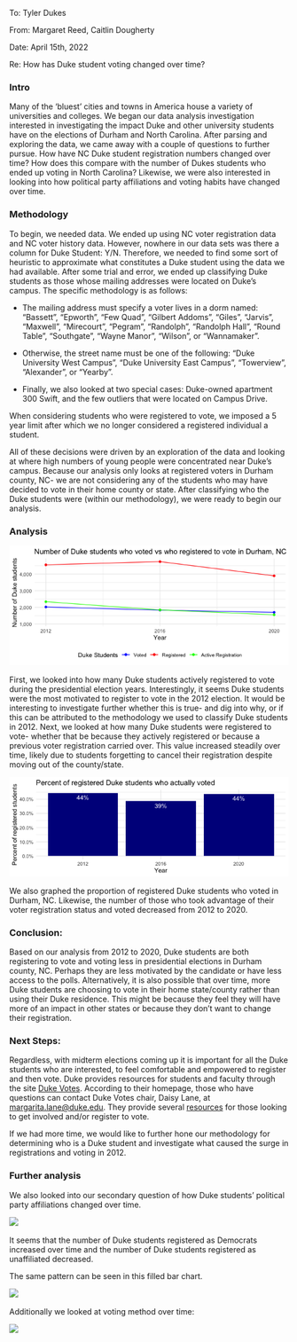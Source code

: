 
To: Tyler Dukes

From: Margaret Reed, Caitlin Dougherty

Date: April 15th, 2022

Re: How has Duke student voting changed over time?

### Intro

Many of the ‘bluest’ cities and towns in America house a variety of
universities and colleges. We began our data analysis investigation
interested in investigating the impact Duke and other university
students have on the elections of Durham and North Carolina. After
parsing and exploring the data, we came away with a couple of questions
to further pursue. How have NC Duke student registration numbers changed
over time? How does this compare with the number of Dukes students who
ended up voting in North Carolina? Likewise, we were also interested in
looking into how political party affiliations and voting habits have
changed over time.

### Methodology

To begin, we needed data. We ended up using NC voter registration data
and NC voter history data. However, nowhere in our data sets was there a
column for Duke Student: Y/N. Therefore, we needed to find some sort of
heuristic to approximate what constitutes a Duke student using the data
we had available. After some trial and error, we ended up classifying
Duke students as those whose mailing addresses were located on Duke’s
campus. The specific methodology is as follows:

  - The mailing address must specify a voter lives in a dorm named:
    “Bassett”, “Epworth”, “Few Quad”, “Gilbert Addoms”, “Giles”,
    “Jarvis”, “Maxwell”, “Mirecourt”, “Pegram”, “Randolph”, “Randolph
    Hall”, “Round Table”, “Southgate”, “Wayne Manor”, “Wilson”, or
    “Wannamaker”.

  - Otherwise, the street name must be one of the following: “Duke
    University West Campus”, “Duke University East Campus”, “Towerview”,
    “Alexander”, or “Yearby”.

  - Finally, we also looked at two special cases: Duke-owned apartment
    300 Swift, and the few outliers that were located on Campus Drive.

When considering students who were registered to vote, we imposed a 5
year limit after which we no longer considered a registered individual a
student.

All of these decisions were driven by an exploration of the data and
looking at where high numbers of young people were concentrated near
Duke’s campus. Because our analysis only looks at registered voters in
Durham county, NC- we are not considering any of the students who may
have decided to vote in their home county or state. After classifying
who the Duke students were (within our methodology), we were ready to
begin our analysis.

### Analysis

![](README_files/figure-gfm/all-election-1.png)<!-- -->

First, we looked into how many Duke students actively registered to vote
during the presidential election years. Interestingly, it seems Duke
students were the most motivated to register to vote in the 2012
election. It would be interesting to investigate further whether this is
true- and dig into why, or if this can be attributed to the methodology
we used to classify Duke students in 2012. Next, we looked at how many
Duke students were registered to vote- whether that be because they
actively registered or because a previous voter registration carried
over. This value increased steadily over time, likely due to students
forgetting to cancel their registration despite moving out of the
county/state.

![](README_files/figure-gfm/prop-plot-1.png)<!-- -->

We also graphed the proportion of registered Duke students who voted in
Durham, NC. Likewise, the number of those who took advantage of their
voter registration status and voted decreased from 2012 to 2020.

### Conclusion:

Based on our analysis from 2012 to 2020, Duke students are both
registering to vote and voting less in presidential elections in Durham
county, NC. Perhaps they are less motivated by the candidate or have
less access to the polls. Alternatively, it is also possible that over
time, more Duke students are choosing to vote in their home state/county
rather than using their Duke residence. This might be because they feel
they will have more of an impact in other states or because they don’t
want to change their registration.

### Next Steps:

Regardless, with midterm elections coming up it is important for all the
Duke students who are interested, to feel comfortable and empowered to
register and then vote. Duke provides resources for students and faculty
through the site [Duke Votes](https://vote.duke.edu/). According to
their homepage, those who have questions can contact Duke Votes chair,
Daisy Lane, at <margarita.lane@duke.edu>. They provide several
[resources](https://vote.duke.edu/resources/) for those looking to get
involved and/or register to vote.

If we had more time, we would like to further hone our methodology for
determining who is a Duke student and investigate what caused the surge
in registrations and voting in 2012.

### Further analysis

We also looked into our secondary question of how Duke students’
political party affiliations changed over time.

![](README_files/figure-gfm/party-time-election-reg-1.png)<!-- -->

It seems that the number of Duke students registered as Democrats
increased over time and the number of Duke students registered as
unaffiliated decreased.

The same pattern can be seen in this filled bar chart.

![](README_files/figure-gfm/party-split-reg-1.png)<!-- -->

Additionally we looked at voting method over time:

![](README_files/figure-gfm/vote-method-1.png)<!-- -->
